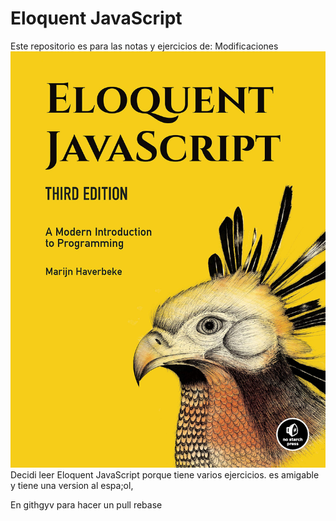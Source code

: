 # Eloquent JavaScript

Este repositorio es para las notas y ejercicios de: Modificaciones 
![Portada de libro](./img/91asIC1fRwL.jpg)
Decidi leer Eloquent JavaScript porque tiene varios ejercicios. es amigable y tiene una version al espa;ol,


En githgyv 
para hacer un pull rebase
